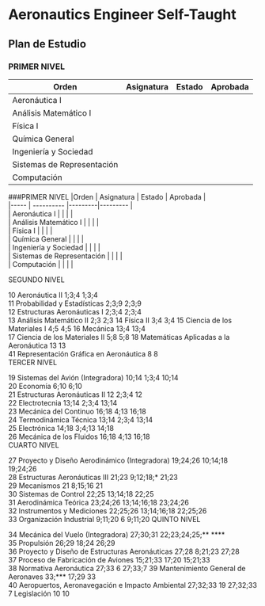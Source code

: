 # Aeronautics Engineer Self-Taught
## Plan de Estudio

### PRIMER NIVEL
|Orden | Asignatura	| Estado  | Aprobada | 	 
|----- | ---------- |---------|--------- |  
| Aeronáutica I	|            |         |          |  
| Análisis Matemático I		|            |         |          |  
| Física I |            |         |          |  
| Química General		|            |         |          |  
| Ingeniería y Sociedad			|            |         |          |  
| Sistemas de Representación			|            |         |          |  
| Computación				|            |         |          |  


###PRIMER NIVEL
|Orden | Asignatura	| Estado  | Aprobada | 	 
|----- | ---------- |---------|--------- |  
| Aeronáutica I	|            |         |          |  
| Análisis Matemático I		|            |         |          |  
| Física I |            |         |          |  
| Química General		|            |         |          |  
| Ingeniería y Sociedad			|            |         |          |  
| Sistemas de Representación			|            |         |          |  
| Computación				|            |         |          |  



SEGUNDO NIVEL

10	Aeronáutica II	1;3;4		1;3;4	
11	Probabilidad y Estadísticas	2;3;9		2;3;9	
12	Estructuras Aeronáuticas I	2;3;4		2;3;4	
13	Análisis Matemático II	2;3		2;3	
14	Física II	3;4		3;4	
15	Ciencia de los Materiales I	4;5		4;5	
16	Mecánica	13;4		13;4	
17	Ciencia de los Materiales II	5;8		5;8	
18	Matemáticas Aplicadas a la Aeronáutica	13		13	
41	Representación Gráfica en Aeronáutica	8		8	
TERCER NIVEL

19	Sistemas del Avión (Integradora)	10;14	1;3;4	10;14	
20	Economía	6;10		6;10	
21	Estructuras Aeronáuticas II	12	2;3;4	12	
22	Electrotecnia	13;14	2;3;4	13;14	
23	Mecánica del Continuo	16;18	4;13	16;18	
24	Termodinámica Técnica	13;14	2;3;4	13;14	
25	Electrónica	14;18	3;4;13	14;18	
26	Mecánica de los Fluidos	16;18	4;13	16;18	
CUARTO NIVEL

27	Proyecto y Diseño Aerodinámico (Integradora)	19;24;26	10;14;18	19;24;26	
28	Estructuras Aeronáuticas III	21;23	9;12;18;*	21;23	
29	Mecanismos	21	8;15;16	21	
30	Sistemas de Control	22;25	13;14;18	22;25	
31	Aerodinámica Teórica	23;24;26	13;14;16;18	23;24;26	
32	Instrumentos y Mediciones	22;25;26	13;14;16;18	22;25;26	
33	Organización Industrial	9;11;20	6	9;11;20	
QUINTO NIVEL

34	Mecánica del Vuelo (Integradora)	27;30;31	22;23;24;25;**	****	
35	Propulsión	26;29	18;24	26;29	
36	Proyecto y Diseño de Estructuras Aeronáuticas	27;28	8;21;23	27;28	
37	Proceso de Fabricación de Aviones	15;21;33	17;20	15;21;33	
38	Normativa Aeronáutica	27;33	6	27;33;7	
39	Mantenimiento General de Aeronaves	33;***	17;29	33	
40	Aeropuertos, Aeronavegación e Impacto Ambiental	27;32;33	19	27;32;33	
7	Legislación		10	10
